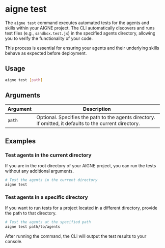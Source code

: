# aigne test

The `aigne test` command executes automated tests for the agents and skills within your AIGNE project. The CLI automatically discovers and runs test files (e.g., `sandbox.test.js`) in the specified agents directory, allowing you to verify the functionality of your code.

This process is essential for ensuring your agents and their underlying skills behave as expected before deployment.

## Usage

```bash
aigne test [path]
```

## Arguments

| Argument | Description                                                                                    |
|----------|------------------------------------------------------------------------------------------------|
| `path`   | Optional. Specifies the path to the agents directory. If omitted, it defaults to the current directory. |

## Examples

### Test agents in the current directory

If you are in the root directory of your AIGNE project, you can run the tests without any additional arguments.

```bash
# Test the agents in the current directory
aigne test
```

### Test agents in a specific directory

If you want to run tests for a project located in a different directory, provide the path to that directory.

```bash
# Test the agents at the specified path
aigne test path/to/agents
```

After running the command, the CLI will output the test results to your console.